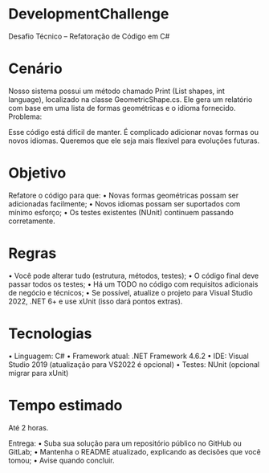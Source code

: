 # DevelopmentChallenge
Desafio Técnico – Refatoração de Código em C#

# Cenário

Nosso sistema possui um método chamado Print (List<GeometricShape> shapes,
int language), localizado na classe GeometricShape.cs. Ele gera um relatório com
base em uma lista de formas geométricas e o idioma fornecido.
Problema:

Esse código está difícil de manter. É complicado adicionar novas formas ou novos
idiomas. Queremos que ele seja mais flexível para evoluções futuras.

# Objetivo

Refatore o código para que:
• Novas formas geométricas possam ser adicionadas facilmente;
• Novos idiomas possam ser suportados com mínimo esforço;
• Os testes existentes (NUnit) continuem passando corretamente.

# Regras

• Você pode alterar tudo (estrutura, métodos, testes);
• O código final deve passar todos os testes;
• Há um TODO no código com requisitos adicionais de negócio e técnicos;
• Se possível, atualize o projeto para Visual Studio 2022, .NET 6+ e use xUnit
(isso dará pontos extras).

# Tecnologias

• Linguagem: C#
• Framework atual: .NET Framework 4.6.2
• IDE: Visual Studio 2019 (atualização para VS2022 é opcional)
• Testes: NUnit (opcional migrar para xUnit)

# Tempo estimado

Até 2 horas.

Entrega:
• Suba sua solução para um repositório público no GitHub ou GitLab;
• Mantenha o README atualizado, explicando as decisões que você tomou;
• Avise quando concluir.
